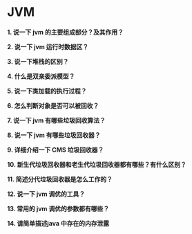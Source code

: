 # JVM


**1. 说一下 jvm 的主要组成部分？及其作用？**



**2. 说一下 jvm 运行时数据区？**



**3. 说一下堆栈的区别？**



**4. 什么是双亲委派模型？**



**5. 说一下类加载的执行过程？**



**6. 怎么判断对象是否可以被回收？**



**7. 说一下 jvm 有哪些垃圾回收算法？**



**8. 说一下 jvm 有哪些垃圾回收器？**



**9. 详细介绍一下 CMS 垃圾回收器？**



**10. 新生代垃圾回收器和老生代垃圾回收器都有哪些？有什么区别？**



**11. 简述分代垃圾回收器是怎么工作的？**



**12. 说一下 jvm 调优的工具？**



**13. 常用的 jvm 调优的参数都有哪些？**



**14. 请简单描述java 中存在的内存泄露**



